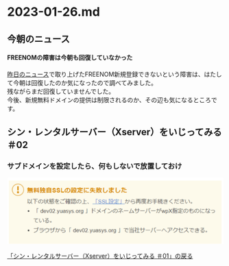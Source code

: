# 2023-01-26.md

## 今朝のニュース

#### FREENOMの障害は今朝も回復していなかった

[昨日のニュース](https://github.com/yuasys/chatty-journal/blob/main/2023/01/2023-01-25.md)で取り上げたFREENOM新規登録できないという障害は、はたして今朝は回復したのか気になったので調べてみました。  
残ながらまだ回復していませんでした。  
今後、新規無料ドメインの提供は制限されるのか、その辺も気になるところです。 

## シン・レンタルサーバー（Xserver）をいじってみる ＃02

### サブドメインを設定したら、何もしないで放置しておけ

![error](/images/20230126_01.png)

[「シン・レンタルサーバー（Xserver）をいじってみる ＃01」の戻る](https://github.com/yuasys/chatty-journal/blob/main/2023/01/2023-01-25.md#%E3%82%B7%E3%83%B3%E3%83%AC%E3%83%B3%E3%82%BF%E3%83%AB%E3%82%B5%E3%83%BC%E3%83%90%E3%83%BCxserver%E3%82%92%E3%81%84%E3%81%98%E3%81%A3%E3%81%A6%E3%81%BF%E3%82%8B-01)
